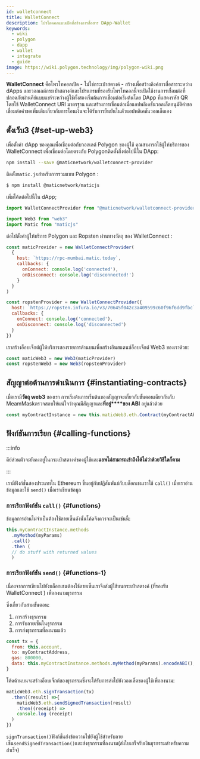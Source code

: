 ```yaml
---
id: walletconnect
title: WalletConnect
description: โปรโตคอลแบบเปิดที่สร้างการสื่อสาร DApp-Wallet
keywords:
  - wiki
  - polygon
  - dapp
  - wallet
  - integrate
  - guide
image: https://wiki.polygon.technology/img/polygon-wiki.png
---
```


**WalletConnect** คือโพรโทคอลเปิด - ไม่ใช่กระเป๋าสตางค์ - สร้างเพื่อสร้างลิงค์การสื่อสารระหว่าง dApps และวอลเลต์กระเป๋าสตางค์และโปรแกรมที่รองรับโพรโทคอลนี้จะเปิดใช้งานการเชื่อมต่อที่ปลอดภัยผ่านคีย์แบบแชร์ระหว่างผู้ใช้ทั้งสองเริ่มต้นการเชื่อมต่อเริ่มต้นโดย DApp ที่แสดงรหัส QR โดยใช้ WalletConnect URI มาตรฐาน และสร้างการเชื่อมต่อเมื่อแอปพลิเคชันวอลเล็ตอนุมัติคำขอเชื่อมต่อคำขอเพิ่มเติมเกี่ยวกับการโอนเงินจะได้รับการยืนยันในตัวแอปพลิเคชันวอลเล็ตเอง

## ตั้งเว็บ3 {#set-up-web3}

เพื่อตั้งค่า dApp ของคุณเพื่อเชื่อมต่อกับวอลเลต์ Polygon ของผู้ใช้ คุณสามารถใช้ผู้ให้บริการของ WalletConnect เพื่อเชื่อมต่อโดยตรงกับ Polygonติดตั้งสิ่งต่อไปนี้ใน DApp:

```bash
npm install --save @maticnetwork/walletconnect-provider
```

ติดตั้ง`matic.js`สำหรับการรวมแบบ Polygon :

```bash
$ npm install @maticnetwork/maticjs
```

เพิ่มโค้ดต่อไปนี้ใน dApp;

```js
import WalletConnectProvider from "@maticnetwork/walletconnect-provider"

import Web3 from "web3"
import Matic from "maticjs"
```

ต่อไปตั้งค่าผู้ให้บริการ Polygon และ Ropsten ผ่านทางวัตถุ ของ WalletConnect :

```javascript
const maticProvider = new WalletConnectProvider(
  {
    host: `https://rpc-mumbai.matic.today`,
    callbacks: {
      onConnect: console.log('connected'),
      onDisconnect: console.log('disconnected!')
    }
  }
)

const ropstenProvider = new WalletConnectProvider({
  host: `https://ropsten.infura.io/v3/70645f042c3a409599c60f96f6dd9fbc`,
  callbacks: {
    onConnect: console.log('connected'),
    onDisconnect: console.log('disconnected')
  }
})
```

เราสร้างอ็อบเจ็กต์ผู้ให้บริการสองรายการด้านบนเพื่อสร้างอินสแตนซ์อ็อบเจ็กต์ Web3 ของเราด้วย:

```js
const maticWeb3 = new Web3(maticProvider)
const ropstenWeb3 = new Web3(ropstenProvider)
```

## สัญญาต่อต้านการดำเนินการ {#instantiating-contracts}

เมื่อเรามี**วัตถุ web3** ของเรา การเริ่มต้นการเริ่มต้นของสัญญาจะเกี่ยวกับขั้นตอนเดียวกันกับ MeamMaskตรวจสอบให้แน่ใจว่าคุณมีสัญญาและ**ที่อยู่****ของ ABI** อยู่แล้วด้วย

```js
const myContractInstance = new this.maticWeb3.eth.Contract(myContractAbi, myContractAddress)
```

## ฟังก์ชันการเรียก {#calling-functions}

:::info

คีย์ส่วนตัวจะยังคงอยู่ในกระเป๋าสตางค์ของผู้ใช้และ**แอพไม่สามารถเข้าถึงได้ไม่ว่าด้วยวิธีใดก็ตาม**

:::

เรามีฟังก์ชั่นสองประเภทใน Ethereum ขึ้นอยู่กับปฏิสัมพันธ์กับบล็อกเชนเราใช้ `call()` เมื่อเราอ่านข้อมูลและใช้ `send()` เมื่อเราเขียนข้อมูล

### การเรียกฟังก์ชัน `call()` {#functions}

ข้อมูลการอ่านไม่จำเป็นต้องใช้ลายเซ็นดังนั้นโค้ดจึงควรจะเป็นเช่นนี้:

```js
this.myContractInstance.methods
  .myMethod(myParams)
  .call()
  .then (
  // do stuff with returned values
  )
```

### การเรียกฟังก์ชัน `send()` {#functions-1}

เนื่องจากการเขียนไปยังบล็อกเชนต้องใช้ลายเซ็นเราจึงส่งผู้ใช้บนกระเป๋าสตางค์ (ที่รองรับ WalletConnect ) เพื่อลงนามธุรกรรม

ซึ่งเกี่ยวกับสามขั้นตอน:
1. การสร้างธุรกรรม
2. การรับลายเซ็นในธุรกรรม
3. การส่งธุรกรรมที่ลงนามแล้ว

```js
const tx = {
  from: this.account,
  to: myContractAddress,
  gas: 800000,
  data: this.myContractInstance.methods.myMethod(myParams).encodeABI(),
}
```

โค้ดด้านบนจะสร้างอ็อบเจ็กต์ของธุรกรรมซึ่งจะได้รับการส่งไปยังวอลเล็ตของผู้ใช้เพื่อลงนาม:


```js
maticWeb3.eth.signTransaction(tx)
  .then((result) =>{
    maticWeb3.eth.sendSignedTransaction(result)
    .then((receipt) =>
    console.log (receipt)
  )
})
```

`signTransaction()`ฟังก์ชั่นส่งข้อความไปยังผู้ใช้สำหรับลายเซ็น`sendSignedTransaction()`และส่งธุรกรรมที่ลงนาม(ส่งใบเสร็จรับเงินธุรกรรมสำหรับความสำเร็จ)

